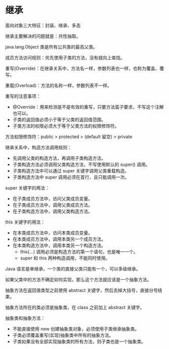 # 继承

面向对象三大特征：封装、继承、多态

继承主要解决的问题就是：共性抽取。

java.lang.Object 类是所有公共类的最高父类。

成员方法访问规则：优先使用子类的方法，没有就向上查找。

重写(Override)：在继承关系中，方法名一样，参数列表也一样，也称为覆盖、覆写。

重载(Overload)：方法的名称一样，参数列表不一样。

重写的注意事项：

+ @Override：用来检测是不是有效的重写，只要方法蛮子要求，不写这个注解也可以。
+ 子类的返回值必须小于等于父类的返回值范围。
+ 子类方法的权限必须大于等于父类方法的权限修饰符。

方法权限修饰符：public > protected > (default 留空) > private

继承关系中，构造方法调用规则：

+ 先调用父类的构造方法，再调用子类构造方法。
+ 子类构造方法必须调用父类构造方法，不写使用默认的 super() 调用。
+ 子类构造方法中可以通过 super 关键字调用父类重载构造。
+ 子类构造方法中 super 调用必须在首行，且只能调用一次。

super 关键字的用法：

+ 在子类成员方法中，访问父类成员变量。
+ 在子类成员方法中，调用父类成员方法。
+ 在子类构造方法中，调用父类构造方法。

this 关键字的用法：

+ 在本类成员方法中，访问本类成员变量。
+ 在本类成员方法中，调用本类另一个成员方法。
+ 在本类构造方法中，调用本类另一个构造方法。
  + this(...) 调用必须是构造方法的第一个语句，也是唯一一个。
  + super 和 this 两种构造调用，不能同时使用。

Java 语言是单继承，一个类的直接父类只能有一个，可以多级继承。

如果父类中的方法不确定如何实现，那么这个方法就应该是一个抽象方法。

抽象方法在返回值类型之前使用 abstract 关键字，然后去掉大括号，直接分号结束。

抽象方法所在的类必须是抽象类，在 class 之前加上 abstract 关键字。

抽象类和抽象方法：

+ 不能直接使用 new 创建抽象类对象，必须使用子类继承抽象类。
+ 子类必须覆盖重写(实现)抽象类中所有的抽象方法。
+ 子类如果没有全部实现抽象类的所有方法，则子类也是一个抽象类。
